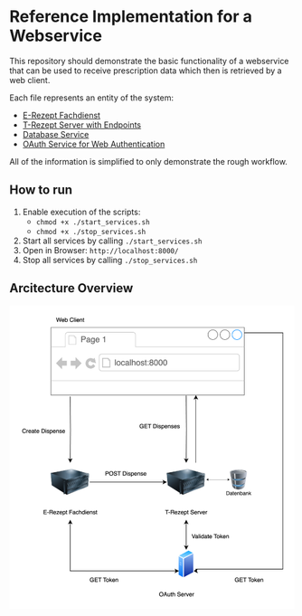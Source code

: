 # Reference Implementation for a Webservice

This repository should demonstrate the basic functionality of a webservice that can be used to receive prescription data which then is retrieved by a web client.

Each file represents an entity of the system:
* [E-Rezept Fachdienst](./webserver/erp-fd.py)
* [T-Rezept Server with Endpoints](./webserver/t-server.py)
* [Database Service](./webserver/t_database.py)
* [OAuth Service for Web Authentication](./webserver/t-oatuh.py)

All of the information is simplified to only demonstrate the rough workflow.

## How to run

1. Enable execution of the scripts:
   - `chmod +x ./start_services.sh`
   - `chmod +x ./stop_services.sh`
2. Start all services by calling `./start_services.sh`
3. Open in Browser: `http://localhost:8000/`
4. Stop all services by calling `./stop_services.sh`

## Arcitecture Overview

![image](./architecture.png)
